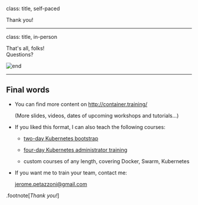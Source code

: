 class: title, self-paced

Thank you!

---

class: title, in-person

That's all, folks! <br/> Questions?

![end](images/end.jpg)

---

## Final words

- You can find more content on http://container.training/

  (More slides, videos, dates of upcoming workshops and tutorials...)

- If you liked this format, I can also teach the following courses:

  - [two-day Kubernetes bootstrap](https://tinyshellscript.com/kubernetes-bootstrap.html)

  - [four-day Kubernetes administrator training](https://tinyshellscript.com/kubernetes-ops-week.html)

  - custom courses of any length, covering Docker, Swarm, Kubernetes

- If you want me to train your team, contact me:

  jerome.petazzoni@gmail.com

.footnote[*Thank you!*]
